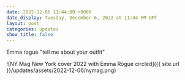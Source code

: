 ```yaml
---
date: 2022-12-06 11:44:00 +0000
date_display: Tuesday, December 6, 2022 at 11:44 PM GMT
layout: post
categories: updates
show_title: false
---
```


Emma rogue "tell me about your outfit"

![NY Mag New York cover 2022 with Emma Rogue circled]({{ site.url }}/updates/assets/2022-12-06/nymag.png)
